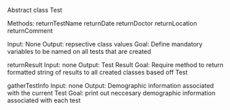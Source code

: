 Abstract class Test

Methods: returnTestName returnDate returnDoctor returnLocation returnComment

Input: None Output: repsective class values Goal: Define mandatory variables to be named on all tests that are created

returnResult Input: none Output: Test Result Goal: Require method to return formatted string of results to all created classes based off Test

gatherTestInfo Input: none Output: Demographic information associated with the current Test Goal: print out neccesary demographic information associated with each test